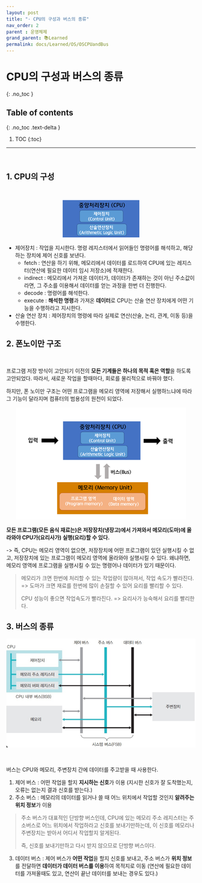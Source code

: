 ```yaml
---
layout: post
title: "· CPU의 구성과 버스의 종류"
nav_order: 2
parent : 운영체제
grand_parent: 📚Learned
permalink: docs/Learned/OS/OSCPUandBus
---
```


# CPU의 구성과 버스의 종류
{: .no_toc }

## Table of contents
{: .no_toc .text-delta }

1. TOC
{:toc}

---





<br>

## 1. CPU의 구성

<br>

<p align="center">
<img src="https://raw.githubusercontent.com/buinq/imageServer/main/img/image-20230117004319232.png" alt="image-20230117004319232"  />
</p>

- 제어장치 : 작업을 지시한다. 명령 레지스터에서 읽어들인 명령어를 해석하고, 해당하는 장치에 제어 신호를 보낸다.
    - fetch : 연산을 하기 위해, 메모리에서 데이터를 로드하여 CPU에 있는 레지스터(연산에 필요한 데이터 임시 저장소)에 적재한다.
    - indirect : 메모리에서 가져온 데이터가, 데이터가 존재하는 것이 아닌 주소값이라면, 그 주소를 이용해서 데이터를 얻는 과정을 한번 더 진행한다.
    - decode : 명령어를 해석한다.
    - execute : **해석한 명령**과 가져온 **데이터**로 CPU는 산술 연산 장치에게 어떤 기능을 수행하라고 지시한다.
- 산술 연산 장치 : 제어장치의 명령에 따라 실제로 연산(산술, 논리, 관계, 이동 등)을 수행한다.



## 2. 폰노이만 구조

<br>

프로그램 저장 방식이 고안되기 이전의 **모든 기계들은 하나의 목적 혹은 역할**을 하도록 고안되었다. 따라서, 새로운 작업을 할때마다, 회로를 물리적으로 바꿔야 했다.

하지만, 폰 노이만 구조는 어떤 프로그램을 메모리 영역에 저장해서 실행하느냐에 따라 그 기능이 달라지며 컴퓨터의 범용성의 원천이 되었다.

<p align="center">
<img src="https://raw.githubusercontent.com/buinq/imageServer/main/img/image-20230117000405675.png" alt="image-20230117000405675" style="zoom:67%;" />
</p>

**모든 프로그램(모든 음식 재료는)은 저장장치(냉장고)에서 가져와서 메모리(도마)에 올라와야 CPU가(요리사가) 실행(요리)할 수 있다.**

-> 즉, CPU는 메모리 영역이 없으면, 저장장치에 어떤 프로그램이 있던 실행시킬 수 없고, 저장장치에 있는 프로그램이 메모리 영역에 올라와야 실행시킬 수 있다.
왜냐하면, 메모리 영역에 프로그램을 실행시킬 수 있는 명령어나 데이터가 있기 때문이다.

> 메모리가 크면 한번에 처리할 수 있는 작업량이 많아져서, 작업 속도가 빨라진다. => 도마가 크면 재료를 한번에 많이 손질할 수 있어 요리를 빨리할 수 있다.
>
> CPU 성능이 좋으면 작업속도가 빨라진다. => 요리사가 능숙해서 요리를 빨리한다.





## 3. 버스의 종류

<p align="center">
<img src="https://raw.githubusercontent.com/buinq/imageServer/main/img/image-20230117010712393.png" alt="image-20230117010712393" style="zoom: 67%;" />
</p>

<br>

버스는 CPU와 메모리, 주변장치 간에 데이터를 주고받을 때 사용한다.

1. 제어 버스 : 어떤 작업을 할지 **지시하는 신호**가 이용 (지시한 신호가 잘 도착했는지, 오류는 없는지 결과 신호를 받는다.)
2. 주소 버스 : 메모리의 데이터를 읽거나 쓸 때 어느 위치에서 작업할 것인지 **알려주는 위치 정보**가 이용

> 주소 버스가 대표적인 단방향 버스인데, CPU에 있는 메모리 주소 레지스터는 주소버스로 어느 위치에서 작업하라고 신호를 보내기만하는데, 이 신호를 메모리나 주변장치는 받아서 어디서 작업할지 알게된다.
>
> 즉, 신호를 보내기만하고 다시 받지 않으므로 단방향 버스이다.

3. 데이터 버스 : 제어 버스가 **어떤 작업**을 할지 신호를 보내고, 주소 버스가 **위치 정보**를 전달하면 **데이터가 데이터 버스를 이용**하여 목적지로 이동 (연산에 필요한 데이터를 가져올때도 있고, 연산이 끝난 데이터를 보내는 경우도 있다.)






